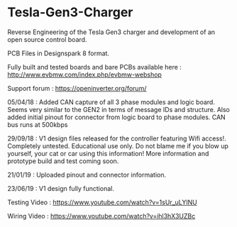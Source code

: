# Tesla-Gen3-Charger
Reverse Engineering of the Tesla Gen3 charger and development of an open source control board.

PCB Files in Designspark 8 format.

Fully built and tested boards and bare PCBs available here : http://www.evbmw.com/index.php/evbmw-webshop

Support forum : https://openinverter.org/forum/

05/04/18 : Added CAN capture of all 3 phase modules and logic board. Seems very similar to the GEN2 in terms of message IDs and structure.
Also added initial pinout for connector from logic board to phase modules.
CAN bus runs at 500kbps

29/09/18 : V1 design files released for the controller featuring Wifi access!. Completely untested. Educational use only. Do not blame me if you blow up yourself, your cat or car using this information! More information and prototype build and test coming soon.


21/01/19 : Uploaded pinout and connector information.

23/06/19 : V1 design fully functional. 

Testing Video : https://www.youtube.com/watch?v=1sUr_uLYlNU

Wiring Video : https://www.youtube.com/watch?v=ihl3hX3UZBc
